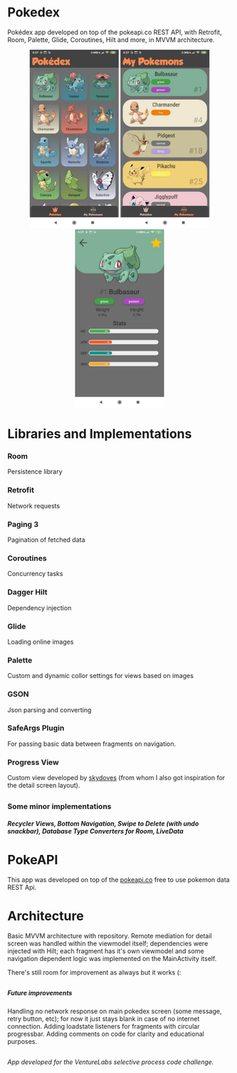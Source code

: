 # Pokedex
Pokédex app developed on top of the pokeapi.co REST API, with Retrofit, Room, Palette, Glide, Coroutines, Hilt and more, in MVVM architecture.

<p float="left"
align="center">
  <img src="https://github.com/jfransp/Pokedex/blob/master/mainscreen.jpg?raw=true" width="200" />
  <img src="https://github.com/jfransp/Pokedex/blob/master/savedscreen.jpg?raw=true" width="200" /> 
  <img src="https://github.com/jfransp/Pokedex/blob/master/detailsscreen.jpg?raw=true" width="200" />
</p>

# Libraries and Implementations
### Room
Persistence library
### Retrofit
Network requests
### Paging 3
Pagination of fetched data
### Coroutines
Concurrency tasks
### Dagger Hilt
Dependency injection
### Glide
Loading online images
### Palette
Custom and dynamic collor settings for views based on images
### GSON
Json parsing and converting
### SafeArgs Plugin
For passing basic data between fragments on navigation.
### Progress View
Custom view developed by [skydoves](https://github.com/skydoves) (from whom I also got inspiration for the detail screen layout).

##   

### Some minor implementations
##### Recycler Views, Bottom Navigation, Swipe to Delete (with undo snackbar), Database Type Converters for Room, LiveData



# PokeAPI
This app was developed on top of the [pokeapi.co](https://pokeapi.co/) free to use pokemon data REST Api.

# Architecture
Basic MVVM architecture with repository. Remote mediation for detail screen was handled within the viewmodel itself; dependencies were injected with Hilt; each fragment has
it's own viewmodel and some navigation dependent logic was implemented on the MainActivity itself.

There's still room for improvement as always but it works (:

##     

##### Future improvements
Handling no network response on main pokedex screen (some message, retry button, etc); for now it just stays blank in case of no internet connection. Adding loadstate listeners for fragments with circular progressbar. Adding comments on code for clarity and educational purposes.

##   

###### App developed for the VentureLabs selective process code challenge.




